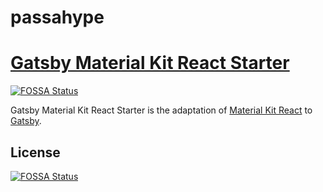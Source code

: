 # passahype

# [Gatsby Material Kit React Starter](https://amazing-jones-e61bda.netlify.com/)
[![FOSSA Status](https://app.fossa.io/api/projects/git%2Bgithub.com%2FWebCu%2Fgatsby-material-kit-react.svg?type=shield)](https://app.fossa.io/projects/git%2Bgithub.com%2FWebCu%2Fgatsby-material-kit-react?ref=badge_shield)


Gatsby Material Kit React Starter is the adaptation of [Material Kit React](https://www.creative-tim.com/product/material-kit-react) to [Gatsby](https://www.gatsbyjs.org/).
 

## License
[![FOSSA Status](https://app.fossa.io/api/projects/git%2Bgithub.com%2FWebCu%2Fgatsby-material-kit-react.svg?type=large)](https://app.fossa.io/projects/git%2Bgithub.com%2FWebCu%2Fgatsby-material-kit-react?ref=badge_large)
